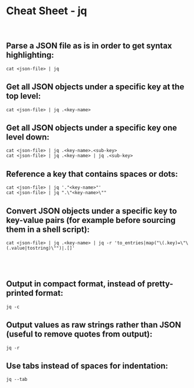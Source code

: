 # Cheat Sheet - jq

<br>

## Parse a JSON file as is in order to get syntax highlighting:
```shell
cat <json-file> | jq
```

## Get all JSON objects under a specific key at the top level:
```shell
cat <json-file> | jq .<key-name>
```

## Get all JSON objects under a specific key one level down:
```shell
cat <json-file> | jq .<key-name>.<sub-key>
cat <json-file> | jq .<key-name> | jq .<sub-key>
```

## Reference a key that contains spaces or dots:
```shell
cat <json-file> | jq '."<key-name>"'
cat <json-file> | jq ".\"<key-name>\""
```

## Convert JSON objects under a specific key to key-value pairs (for example before sourcing them in a shell script):
```shell
cat <json-file> | jq .<key-name> | jq -r 'to_entries|map("\(.key)=\"\(.value|tostring)\"")|.[]'
```

<br><br>

## Output in compact format, instead of pretty-printed format:
```shell
jq -c
```

## Output values as raw strings rather than JSON (useful to remove quotes from output):
```shell
jq -r
```

## Use tabs instead of spaces for indentation:
```shell
jq --tab
```
